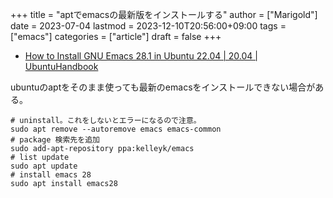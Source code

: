 +++
title = "aptでemacsの最新版をインストールする"
author = ["Marigold"]
date = 2023-07-04
lastmod = 2023-12-10T20:56:00+09:00
tags = ["emacs"]
categories = ["article"]
draft = false
+++

-   [How to Install GNU Emacs 28.1 in Ubuntu 22.04 | 20.04 | UbuntuHandbook](https://ubuntuhandbook.org/index.php/2022/06/install-gnu-emacs-28-1-ubuntu-22-04-20-04/)

ubuntuのaptをそのまま使っても最新のemacsをインストールできない場合がある。

```shell
# uninstall。これをしないとエラーになるので注意。
sudo apt remove --autoremove emacs emacs-common
# package 検索先を追加
sudo add-apt-repository ppa:kelleyk/emacs
# list update
sudo apt update
# install emacs 28
sudo apt install emacs28
```
